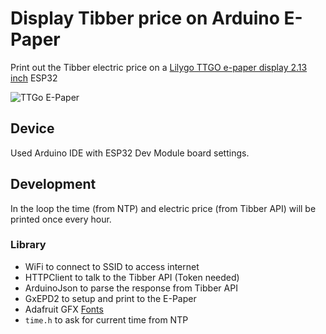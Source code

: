 # Display Tibber price on Arduino E-Paper

Print out the Tibber electric price on a [Lilygo TTGO e-paper display 2.13 inch](http://www.lilygo.cn/prod_view.aspx?TypeId=50061&Id=1393&FId=t3:50061:3) ESP32

![TTGo E-Paper](https://0.rc.xiniu.com/g4/M00/06/1E/CgAG0mEFGAaAIcXpAAI_Z3TUE-A398.jpg)

## Device

Used Arduino IDE with ESP32 Dev Module board settings.

## Development

In the loop the time (from NTP) and electric price (from Tibber API) will be printed once every hour.

### Library

- WiFi to connect to SSID to access internet
- HTTPClient to talk to the Tibber API (Token needed)
- ArduinoJson to parse the response from Tibber API
- GxEPD2 to setup and print to the E-Paper
- Adafruit GFX [Fonts](https://github.com/adafruit/Adafruit-GFX-Library/tree/master/Fonts) 
- `time.h` to ask for current time from NTP
